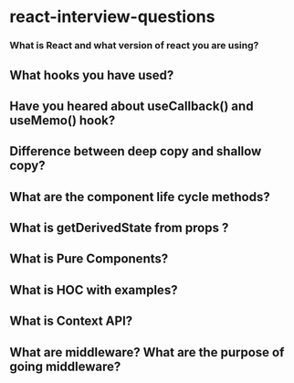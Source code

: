 # react-interview-questions
### What is React and what version of react you are using?
## What hooks you have used?
## Have you heared about useCallback() and useMemo() hook?
## Difference between deep copy and shallow copy?
## What are the component life cycle methods?
## What is getDerivedState from props ?
## What is Pure Components?
## What is HOC with examples?
## What is Context API?
## What are middleware? What are the purpose of going middleware?
